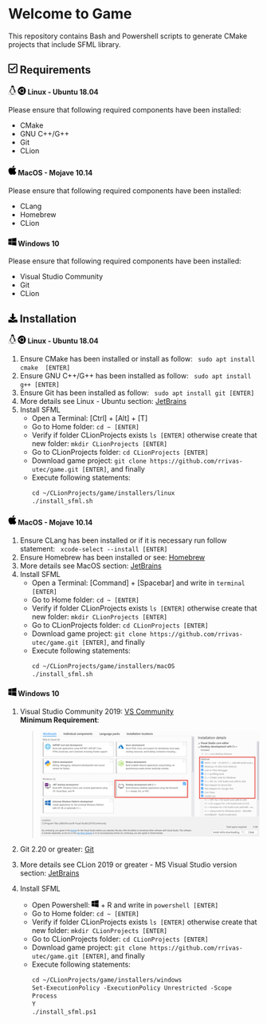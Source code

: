 # Welcome to Game
This repository contains Bash and Powershell scripts to generate CMake projects that include SFML library.

## <img src="./media/font_awesome/check-square-regular.svg" width="18"/> Requirements
#### <img src="./media/font_awesome/linux-brands.svg" width="16"/> <img src="./media/font_awesome/ubuntu-brands.svg" width="16"/> **Linux - Ubuntu 18.04**
Please ensure that following required components have been installed:
* CMake
* GNU C++/G++
* Git
* CLion
#### <img src="./media/font_awesome/apple-brands.svg" width="16"/> **MacOS - Mojave 10.14**
Please ensure that following required components have been installed:
* CLang
* Homebrew  
* CLion
#### <img src="./media/font_awesome/windows-brands.svg" width="16"/> **Windows 10**
Please ensure that following required components have been installed:
* Visual Studio Community
* Git
* CLion
## <img src="./media/font_awesome/download-solid.svg" width="18"/> Installation

#### <img src="./media/font_awesome/linux-brands.svg" width="16"/> <img src="./media/font_awesome/ubuntu-brands.svg" width="16"/> **Linux - Ubuntu 18.04**
1. Ensure CMake has been installed or install as follow: `` sudo apt install cmake  [ENTER]``
2. Ensure GNU C++/G++ has been installed as follow: `` sudo apt install g++ [ENTER]``
3. Ensure Git has been installed as follow: `` sudo apt install git [ENTER]``
4. More details see Linux - Ubuntu section: [JetBrains](https://www.jetbrains.com/help/clion/installation-guide.html)
5. Install SFML
    * Open a Terminal: [Ctrl] + [Alt] + [T]
    * Go to Home folder: `` cd ~ [ENTER] ``
    * Verify if folder CLionProjects exists `` ls [ENTER] `` otherwise create that new folder: `` mkdir CLionProjects [ENTER] ``
    * Go to CLionProjects folder: `` cd CLionProjects [ENTER] ``
    * Download game project: `` git clone https://github.com/rrivas-utec/game.git [ENTER] ``, and finally
    * Execute following statements:
      ```
      cd ~/CLionProjects/game/installers/linux
      ./install_sfml.sh
      ``` 
#### <img src="./media/font_awesome/apple-brands.svg" width="16"/> **MacOS - Mojave 10.14**
1. Ensure CLang has been installed or if it is necessary run follow statement: `` xcode-select --install [ENTER]``
2. Ensure Homebrew has been installed or see: [Homebrew](https://brew.sh)  
3. More details see MacOS section: [JetBrains](https://www.jetbrains.com/help/clion/installation-guide.html)
4. Install SFML
    * Open a Terminal: [Command] + [Spacebar] and write in `` terminal [ENTER] ``
    * Go to Home folder: `` cd ~ [ENTER] ``
    * Verify if folder CLionProjects exists `` ls [ENTER] `` otherwise create that new folder: `` mkdir CLionProjects [ENTER] ``
    * Go to CLionProjects folder: `` cd CLionProjects [ENTER] ``
    * Download game project: `` git clone https://github.com/rrivas-utec/game.git [ENTER] ``, and finally
    * Execute following statements:
      ```
      cd ~/CLionProjects/game/installers/macOS
      ./install_sfml.sh
      ``` 
#### <img src="./media/font_awesome/windows-brands.svg" width="16"/> **Windows 10**
1. Visual Studio Community 2019: [VS Community](https://visualstudio.microsoft.com/vs/community/)  
   **__Minimum Requirement__**:   
   > <img src="./media/VSCommunity-minimum.png" width="750"/>
   
2. Git 2.20 or greater: [Git](https://git-scm.com/downloads)
3. More details see CLion 2019 or greater - MS Visual Studio version section: [JetBrains](https://www.jetbrains.com/help/clion/installation-guide.html)
4. Install SFML
    * Open Powershell: <img src="./media/font_awesome/windows-brands.svg" width="14"/> + R and write in `` powershell [ENTER] ``
    * Go to Home folder: `` cd ~ [ENTER] ``
    * Verify if folder CLionProjects exists `` ls [ENTER] `` otherwise create that new folder: `` mkdir CLionProjects [ENTER] ``
    * Go to CLionProjects folder: `` cd CLionProjects [ENTER] ``
    * Download game project: `` git clone https://github.com/rrivas-utec/game.git [ENTER] ``, and finally
    * Execute following statements:
      ```
      cd ~/CLionProjects/game/installers/windows
      Set-ExecutionPolicy -ExecutionPolicy Unrestricted -Scope Process
      Y
      ./install_sfml.ps1
      ```
